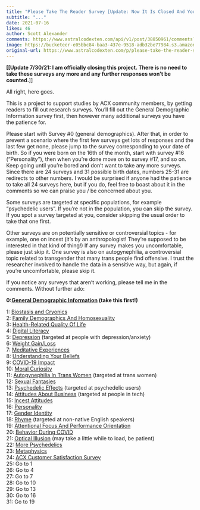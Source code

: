 ```yaml
---
title: "Please Take The Reader Survey [Update: Now It Is Closed And You Can Stop Taking It]"
subtitle: "..."
date: 2021-07-16
likes: 46
author: Scott Alexander
comments: https://www.astralcodexten.com/api/v1/post/38850961/comments?&all_comments=true
image: https://bucketeer-e05bbc84-baa3-437e-9518-adb32be77984.s3.amazonaws.com/public/images/16a0473a-c8ce-490f-bc2c-4102a77fb35d_2250x1500.jpeg
original-url: https://www.astralcodexten.com/p/please-take-the-reader-survey
---
```

**[[Update 7/30/21: I am officially closing this project. There is no need to take these surveys any more and any further responses won’t be counted.**]]

All right, here goes.

This is a project to support studies by ACX community members, by getting readers to fill out research surveys. You’ll fill out the General Demographic Information survey first, then however many additional surveys you have the patience for.

Please start with Survey #0 (general demographics). After that, in order to prevent a scenario where the first few surveys get lots of responses and the last few get none, please jump to the survey corresponding to your date of birth. So if you were born on the 16th of the month, start with survey #16 (“Personality”), then when you’re done move on to survey #17, and so on. Keep going until you’re bored and don’t want to take any more surveys. Since there are 24 surveys and 31 possible birth dates, numbers 25-31 are redirects to other numbers. I would be surprised if anyone had the patience to take all 24 surveys here, but if you do, feel free to boast about it in the comments so we can praise you / be concerned about you.

Some surveys are targeted at specific populations, for example “psychedelic users”. If you’re not in the population, you can skip the survey. If you spot a survey targeted at you, consider skipping the usual order to take that one first.

Other surveys are on potentially sensitive or controversial topics - for example, one on incest (it’s by an anthropologist! They’re supposed to be interested in that kind of thing!) If any survey makes you uncomfortable, please just skip it. One survey is also on autogynephilia, a controversial topic related to transgender that many trans people find offensive. I trust the researcher involved to handle the data in a sensitive way, but again, if you’re uncomfortable, please skip it.

If you notice any surveys that aren’t working, please tell me in the comments. Without further ado:

**0:[General Demographic Information](https://docs.google.com/forms/d/e/1FAIpQLSdHhuq1Ca3pWx8oYubGOyNgEAzrfzF7wM3FEyBVoCW6IAYM1g/viewform?usp=send_form) (take this first!)**

1: [Biostasis and Cryonics](https://docs.google.com/forms/d/e/1FAIpQLSdysEtvdByfTVyrgfva0D6h02vo1tetJkDw3pTby-cchomcxw/viewform)  
2: [Family Demographics And Homosexuality](https://docs.google.com/forms/d/e/1FAIpQLSdLC3Zf6BBJ4Ekwp0olJAU7Cld-ANJf8ofovptr4LEJCZHRKg/viewform)  
3: [Health-Related Quality Of Life](https://docs.google.com/forms/u/0/d/1keF_24c4KTn9yVz3jyHjx9VliGn7CQhI9L4z1kZj5Mk/viewform?edit_requested=true)  
4: [Digital Literacy](https://docs.google.com/forms/d/e/1FAIpQLSdKCUXqR84dKQfEqQXhkaS4yC1tFSccUzCAiqu3QMaEzmR6zQ/viewform)  
5: [Depression](https://nyu.qualtrics.com/jfe/form/SV_3wOzEKHN82bfHEO) (targeted at people with depression/anxiety)  
6: [Weight Gain/Loss](https://nyu.qualtrics.com/jfe/form/SV_4UXFiUUA7XKRCo6)  
7: [Meditative Experiences](https://docs.google.com/forms/d/e/1FAIpQLSdLHRz9urkxn-sNVvOPMjdVviQEpyIGO9IRFmLMUhITsh16lA/viewform)  
8: [Understanding Your Beliefs](https://docs.google.com/forms/d/e/1FAIpQLScrIwvylmxIKcKGfCIG5SqUgPvTVIe_3BU24zu_YDDRqYJ1yQ/viewform?usp=sf_link)  
9: [COVID-19 Impact](https://docs.google.com/forms/d/e/1FAIpQLSfnbE2_d4UhA9XuW7PjL0tNNkQQAiUybPo4Y34ahGkOqSVvGA/viewform?usp=sf_link)  
10: [Moral Curiosity](https://docs.google.com/forms/d/e/1FAIpQLSe6loak3Vk_1fzycbqhEEquS52Q9fEfQGmFbPRU-N1hQlWn9g/viewform?usp=sf_link)  
11: [Autogynephilia In Trans Women](https://docs.google.com/forms/d/e/1FAIpQLSc3_qIkOmf9xXOC4d_mEuaWTRfl6OfCFK5ErcEHOz7sSKR8Og/viewform) (targeted at trans women)  
12: [Sexual Fantasies](https://docs.google.com/forms/d/e/1FAIpQLSf7pwef6llZlmWpUOsKOYni97eEK6IirVavQUdYSwF_o4LbaA/viewform)  
13: [Psychedelic Effects](https://docs.google.com/forms/d/e/1FAIpQLSfm8_ou3WRUIvuJ0r7ljMD12nW1PgaZTF69k9kYDK4cqJBTtA/viewform) (targeted at psychedelic users)  
14: [Attitudes About Business](https://docs.google.com/forms/d/1o1Xgw6UFUwtZOyuMYhMX1y37jES5hC3QiTp-vVqV0T4/viewform?edit_requested=true) (targeted at people in tech)  
15: [Incest Attitudes](https://docs.google.com/forms/d/e/1FAIpQLSf0SloM3Etj14WRo91PME6isw6klQ4B0d_VFXiBYH_uPbv4pw/viewform)  
16: [Personality](https://docs.google.com/forms/d/e/1FAIpQLSdf9YLnsP_MuY4SmD3k0nxQY_QKqnowUlkxkCwlLwBDELDGFQ/viewform)  
17: [Gender Identity](https://docs.google.com/forms/d/e/1FAIpQLScvE0dYqbj-Dd_U3P7Tm8TSu2z22fAbqKr2mtJpXZxBJp6m3A/viewform)  
18: [Rhyme](https://docs.google.com/forms/d/e/1FAIpQLScLp4Sh9BZ4rlr7sb_YPX3_QRlgAuI9jVr91gSDEQbXXsPnzA/viewform) (targeted at non-native English speakers)  
19: [Attentional Focus And Performance Orientation](https://docs.google.com/forms/d/e/1FAIpQLSdljCVMhqqADhFldyPZfcJibeAQaBEsDTb1rInFJ55NxpIFLA/viewform)  
20: [Behavior During COVID](https://docs.google.com/forms/d/e/1FAIpQLSdj9Blt7KfcZb79W4zFrnW5-MGPoK6WGUtSvek8Ab4SEFSaOg/viewform)  
21: [Optical Illusion](https://jatos.mindprobe.eu/publix/1521/start?batchId=1702&generalMultiple) (may take a little while to load, be patient)  
22: [More Psychedelics](https://docs.google.com/forms/d/e/1FAIpQLSfA3QHuGGKuDBoC29zwJLN7MKhHViyxokGHTftyNfFBdaErGA/viewform)  
23: [Metaphysics](https://docs.google.com/forms/d/e/1FAIpQLSdBxEX8ckdmzu2MjKXSv1IPpP9ANK05v2vumJ3hyH_CVTLkGQ/viewform)  
24: [ACX Customer Satisfaction Survey](https://docs.google.com/forms/d/e/1FAIpQLSdi5IM0MDrXcMca8C-f44_ux9IT-URqxfVBCXYM56FD1vQEhg/viewform)  
25: Go to 1  
26: Go to 4  
27: Go to 7  
28: Go to 10  
29: Go to 13  
30: Go to 16  
31: Go to 19
